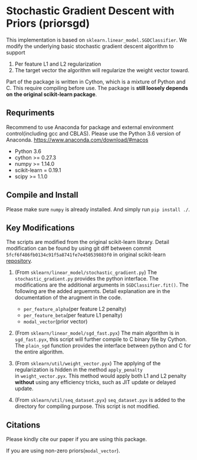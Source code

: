 # Stochastic Gradient Descent with Priors (priorsgd)
This implementation is based on `sklearn.linear_model.SGDClassifier`.
We modify the underlying basic stochastic gradient descent algorithm to support
1. Per feature L1 and L2 regularization
2. The target vector the algorithm will regularize the weight vector toward.

Part of the package is written in Cython, which is a mixture of Python and C.
This require compiling before use. The package is **still loosely depends on**
**the original scikit-learn package**. 

## Requriments
Recommend to use Anaconda for package and external environment control(including 
gcc and CBLAS). Please use the Python 3.6 version of Anaconda.
https://www.anaconda.com/download/#macos

- Python 3.6
- cython >= 0.27.3
- numpy >= 1.14.0
- scikit-learn = 0.19.1
- scipy >= 1.1.0

## Compile and Install
Please make sure `numpy` is already installed.
And simply run `pip install ./`.

## Key Modifications
The scripts are modified from the original scikit-learn library.
Detail modification can be found by using git diff between commit
`5fcf6f486fb0134c91f5a8741fe7e450539883f0` in original scikit-learn 
[repository](https://github.com/scikit-learn/scikit-learn).

1. (From `sklearn/linear_model/stochastic_gradient.py`) 
The `stochastic_gradient.py` provides the python interface. 
The modifications are the additional arguments in `SGDClassifier.fit()`.
The following are the added arguemnts. Detail explanation are in the 
documentation of the arugment in the code. 
    - `per_feature_alpha`(per feature L2 penalty)
    - `per_feature_beta`(per feature L1 penalty)
    - `modal_vector`(prior vector)

2. (From `sklearn/linear_model/sgd_fast.pyx`) 
The main algorithm is in `sgd_fast.pyx`, this script will further compile to 
C binary file by Cython. The `plain_sgd` function provides the interface 
between python and C for the entire algorithm.

3. (From `sklearn/util/weight_vector.pyx`) 
The applying of the regularization is hidden in the method `apply_penalty`  
in `weight_vector.pyx`. This method would apply both L1 and L2 penalty 
**without** using any efficiency tricks, such as JIT update or delayed update.

4. (From `sklearn/util/seq_dataset.pyx`) 
`seq_dataset.pyx` is added to the directory for compiling purpose. 
This script is not modified. 

## Citations
Please kindly cite our paper if you are using this package.

If you are using non-zero priors(`modal_vector`).
